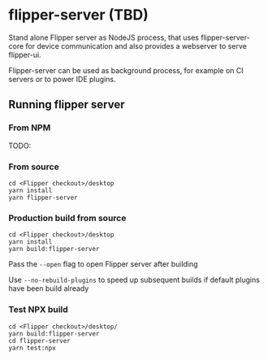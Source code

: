 # flipper-server (TBD)

Stand alone Flipper server as NodeJS process, that uses flipper-server-core for device communication and also provides a webserver to serve flipper-ui.

Flipper-server can be used as background process, for example on CI servers or to power IDE plugins.

## Running flipper server

### From NPM

TODO:

### From source

```
cd <Flipper checkout>/desktop
yarn install
yarn flipper-server
```

### Production build from source

```
cd <Flipper checkout>/desktop
yarn install
yarn build:flipper-server
```

Pass the `--open` flag to open Flipper server after building

Use `--no-rebuild-plugins` to speed up subsequent builds if default plugins have been build already

### Test NPX build

```
cd <Flipper checkout>/desktop/
yarn build:flipper-server
cd flipper-server
yarn test:npx
```
